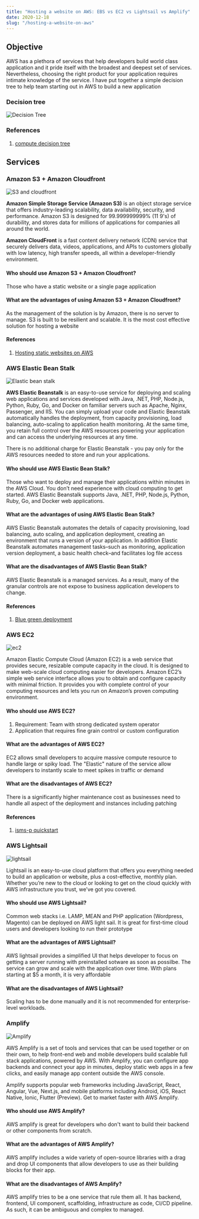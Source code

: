 ```yaml
---
title: "Hosting a website on AWS: EBS vs EC2 vs Lightsail vs Amplify"
date: 2020-12-18
slug: "/hosting-a-website-on-aws"
---
```


## Objective

AWS has a plethora of services that help developers build world class application and it pride itself with the broadest and deepest set of services. Nevertheless, choosing the right product for your application requires intimate knowledge of the service. I have put together a simple decision tree to help team starting out in AWS to build a new application 

### Decision tree
![Decision Tree](https://github.com/sebastianlzy/draw-io/raw/master/icons/icons-compute-decision-tree.png)

### References
1. [compute decision tree](https://medium.com/weareservian/choosing-a-suitable-aws-compute-product-a-decision-tree-1dc46caef824)

## Services

### Amazon S3 + Amazon Cloudfront
![S3 and cloudfront](https://github.com/sebastianlzy/draw-io/raw/master/icons/icons-S3andCloudfront.png)

**Amazon Simple Storage Service (Amazon S3)** is an object storage service that offers industry-leading scalability, data availability, security, and performance. Amazon S3 is designed for 99.999999999% (11 9's) of durability, and stores data for millions of applications for companies all around the world.

**Amazon CloudFront** is a fast content delivery network (CDN) service that securely delivers data, videos, applications, and APIs to customers globally with low latency, high transfer speeds, all within a developer-friendly environment.

#### Who should use Amazon  S3 + Amazon Cloudfront?
Those who have a static website or a single page application

#### What are the advantages of using Amazon S3 + Amazon Cloudfront?
As the management of the solution is by Amazon, there is no server to manage. S3 is built to be resilient and scalable. It is the most cost effective solution for hosting a website

#### References
1. [Hosting static websites on AWS](https://d0.awsstatic.com/whitepapers/Storage/Building%20Static%20Websites%20on%20AWS.pdf)
 
### AWS Elastic Bean Stalk
![Elastic bean stalk](https://github.com/sebastianlzy/draw-io/raw/master/icons/icons-Beanstalk.png)

**AWS Elastic Beanstalk** is an easy-to-use service for deploying and scaling web applications and services developed with Java, .NET, PHP, Node.js, Python, Ruby, Go, and Docker on familiar servers such as Apache, Nginx, Passenger, and IIS.
You can simply upload your code and Elastic Beanstalk automatically handles the deployment, from capacity provisioning, load balancing, auto-scaling to application health monitoring. At the same time, you retain full control over the AWS resources powering your application and can access the underlying resources at any time.

There is no additional charge for Elastic Beanstalk - you pay only for the AWS resources needed to store and run your applications.

#### Who should use AWS Elastic Bean Stalk?
Those who want to deploy and manage their applications within minutes in the AWS Cloud. You don’t need experience with cloud computing to get started. AWS Elastic Beanstalk supports Java, .NET, PHP, Node.js, Python, Ruby, Go, and Docker web applications.

#### What are the advantages of using AWS Elastic Bean Stalk?
AWS Elastic Beanstalk automates the details of capacity provisioning, load balancing, auto scaling, and application deployment, creating an environment that runs a version of your application. In addition Elastic Beanstalk automates management tasks–such as monitoring, application version deployment, a basic health check–and facilitates log file access


#### What are the disadvantages of AWS Elastic Bean Stalk?
AWS Elastic Beanstalk is a managed services. As a result, many of the granular controls are not expose to business application developers to change. 


#### References
1. [Blue green deployment](https://aws.amazon.com/quickstart/architecture/blue-green-deployment/)

### AWS EC2
![ec2](https://github.com/sebastianlzy/draw-io/raw/master/icons/icons-EC2.png)

Amazon Elastic Compute Cloud (Amazon EC2) is a web service that provides secure, resizable compute capacity in the cloud. It is designed to make web-scale cloud computing easier for developers. Amazon EC2’s simple web service interface allows you to obtain and configure capacity with minimal friction. It provides you with complete control of your computing resources and lets you run on Amazon’s proven computing environment.

#### Who should use AWS EC2?
1. Requirement: Team with strong dedicated system operator
2. Application that requires fine grain control or custom configuration

#### What are the advantages of AWS EC2?
EC2 allows small developers to acquire massive compute resource to handle large or spiky load. The "Elastic" nature of the service allow developers to instantly scale to meet spikes in traffic or demand

#### What are the disadvantages of AWS EC2?
There is a significantly higher maintenance cost as businesses need to handle all aspect of the deployment and instances including patching

#### References
1. [isms-p quickstart](https://aws.amazon.com/quickstart/architecture/isms-p/)

### AWS Lightsail
![lightsail](https://github.com/sebastianlzy/draw-io/raw/master/icons/icons-Lightsail.png)

Lightsail is an easy-to-use cloud platform that offers you everything needed to build an application or website, plus a cost-effective, monthly plan. Whether you’re new to the cloud or looking to get on the cloud quickly with AWS infrastructure you trust, we’ve got you covered.

#### Who should use AWS Lightsail?
Common web stacks i.e. LAMP, MEAN and PHP application (Wordpress, Magento) can be deployed on AWS light sail. It is great for first-time cloud users and developers looking to run their prototype 

#### What are the advantages of AWS Lightsail?
AWS lightsail provides a simplified UI that helps developer to focus on getting a server running with preinstalled sotware as soon as possilbe. The service can grow and scale with the application over time. With plans starting at $5 a month, it is very affordable

#### What are the disadvantages of AWS Lightsail?
Scaling has to be done manually and it is not recommended for enterprise-level workloads. 

### Amplify
![Amplify](https://github.com/sebastianlzy/draw-io/raw/master/icons/icons-Amplify.png)

AWS Amplify is a set of tools and services that can be used together or on their own, to help front-end web and mobile developers build scalable full stack applications, powered by AWS. With Amplify, you can configure app backends and connect your app in minutes, deploy static web apps in a few clicks, and easily manage app content outside the AWS console.

Amplify supports popular web frameworks including JavaScript, React, Angular, Vue, Next.js, and mobile platforms including Android, iOS, React Native, Ionic, Flutter (Preview). Get to market faster with AWS Amplify.

#### Who should use AWS Amplify?
AWS amplify is great for developers who don't want to build their backend or other components from scratch. 

#### What are the advantages of AWS Amplify?
AWS amplify includes a wide variety of open-source libraries with a drag and drop UI components that allow developers to use as their building blocks for their app. 

#### What are the disadvantages of AWS Amplify?
AWS amplify tries to be a one service that rule them all. It has backend, frontend, UI component, scaffolding, infrastructure as code, CI/CD pipeline. As such, it can be ambiguous and complex to managed. 



